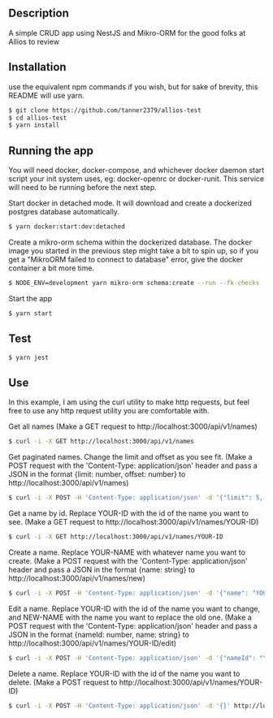 ## Description

A simple CRUD app using NestJS and Mikro-ORM for the good folks at Allios to review

## Installation
use the equivalent npm commands if you wish, but for sake of brevity, this README will use yarn.
```bash
$ git clone https://github.com/tanner2379/allios-test
$ cd allios-test
$ yarn install
```

## Running the app
You will need docker, docker-compose, and whichever docker daemon start script your init system uses, eg: docker-openrc or docker-runit. This service will need to be running before the next step.

Start docker in detached mode. It will download and create a dockerized postgres database automatically.
```bash
$ yarn docker:start:dev:detached
```

Create a mikro-orm schema within the dockerized database. The docker image you started in the previous step might take a bit to spin up, so if you get a "MikroORM failed to connect to database" error, give the docker container a bit more time.
```bash
$ NODE_ENV=development yarn mikro-orm schema:create --run --fk-checks
```

Start the app
```bash
$ yarn start
```

## Test

```bash
$ yarn jest
```

## Use
In this example, I am using the curl utility to make http requests, but feel free to use any http request utility you are comfortable with.

Get all names
(Make a GET request to http://localhost:3000/api/v1/names)
```bash
$ curl -i -X GET http://localhost:3000/api/v1/names
```

Get paginated names. Change the limit and offset as you see fit.
(Make a POST request with the 'Content-Type: application/json' header and pass a JSON in the format {limit: number, offset: number} to http://localhost:3000/api/v1/names)
```bash
$ curl -i -X POST -H 'Content-Type: application/json' -d '{"limit": 5, "offset": 0}' http://localhost:3000/api/v1/names
```

Get a name by id. Replace YOUR-ID with the id of the name you want to see.
(Make a GET request to http://localhost:3000/api/v1/names/YOUR-ID)
```bash
$ curl -i -X GET http://localhost:3000/api/v1/names/YOUR-ID
```

Create a name. Replace YOUR-NAME with whatever name you want to create.
(Make a POST request with the 'Content-Type: application/json' header and pass a JSON in the format {name: string} to http://localhost:3000/api/v1/names/new)
```bash
$ curl -i -X POST -H 'Content-Type: application/json' -d '{"name": "YOUR-NAME"}' http://localhost:3000/api/v1/names/new
```

Edit a name. Replace YOUR-ID with the id of the name you want to change, and NEW-NAME with the name you want to replace the old one.
(Make a POST request with the 'Content-Type: application/json' header and pass a JSON in the format {nameId: number, name: string} to http://localhost:3000/api/v1/names/YOUR-ID/edit)
```bash
$ curl -i -X POST -H 'Content-Type: application/json' -d '{"nameId": "YOUR-ID", "name": "NEW-NAME"}' http://localhost:3000/api/v1/names/YOUR-ID/edit
```

Delete a name. Replace YOUR-ID with the id of the name you want to delete.
(Make a POST request to http://localhost:3000/api/v1/names/YOUR-ID)
```bash
$ curl -i -X POST -H 'Content-Type: application/json' -d '{}' http://localhost:3000/api/v1/names/YOUR-ID
```
